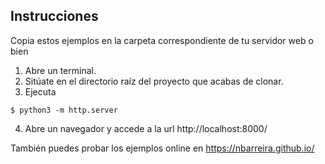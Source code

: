 ## Instrucciones

Copia estos ejemplos en la carpeta correspondiente de tu servidor web o bien

1. Abre un terminal.
2. Sitúate en el directorio raíz del proyecto que acabas de clonar. 
3. Ejecuta
```
$ python3 -m http.server
```
4. Abre un navegador y accede a la url http://localhost:8000/


También puedes probar los ejemplos online en https://nbarreira.github.io/

